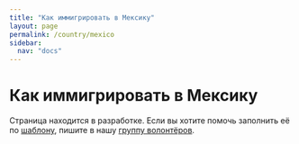 ```yaml
---
title: "Как иммигрировать в Мексику"
layout: page
permalink: /country/mexico
sidebar:
  nav: "docs"
---
```


# Как иммигрировать в Мексику

Страница находится в разработке. Если вы хотите помочь заполнить её по [шаблону](/template), пишите в нашу [группу волонтёров](https://t.me/+FHi3FnJaoWJkMDAx).
